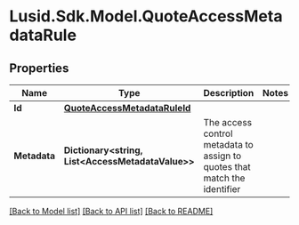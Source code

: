 # Lusid.Sdk.Model.QuoteAccessMetadataRule

## Properties

Name | Type | Description | Notes
------------ | ------------- | ------------- | -------------
**Id** | [**QuoteAccessMetadataRuleId**](QuoteAccessMetadataRuleId.md) |  | 
**Metadata** | **Dictionary&lt;string, List&lt;AccessMetadataValue&gt;&gt;** | The access control metadata to assign to quotes that match the identifier | 

[[Back to Model list]](../README.md#documentation-for-models) [[Back to API list]](../README.md#documentation-for-api-endpoints) [[Back to README]](../README.md)

